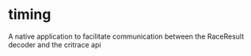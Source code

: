 # timing

A native application to facilitate communication between the RaceResult decoder and the critrace api
